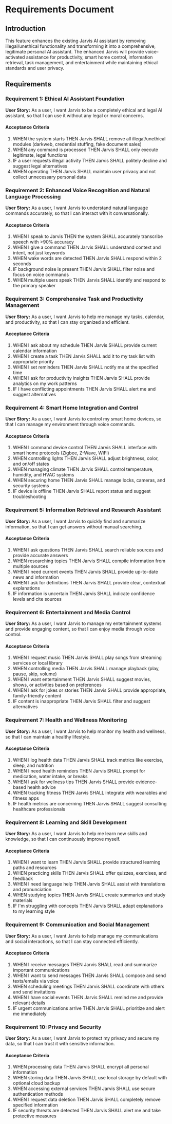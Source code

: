 # Requirements Document

## Introduction

This feature enhances the existing Jarvis AI assistant by removing illegal/unethical functionality and transforming it into a comprehensive, legitimate personal AI assistant. The enhanced Jarvis will provide voice-activated assistance for productivity, smart home control, information retrieval, task management, and entertainment while maintaining ethical standards and user privacy.

## Requirements

### Requirement 1: Ethical AI Assistant Foundation

**User Story:** As a user, I want Jarvis to be a completely ethical and legal AI assistant, so that I can use it without any legal or moral concerns.

#### Acceptance Criteria

1. WHEN the system starts THEN Jarvis SHALL remove all illegal/unethical modules (darkweb, credential stuffing, fake document sales)
2. WHEN any command is processed THEN Jarvis SHALL only execute legitimate, legal functions
3. IF a user requests illegal activity THEN Jarvis SHALL politely decline and suggest legal alternatives
4. WHEN operating THEN Jarvis SHALL maintain user privacy and not collect unnecessary personal data

### Requirement 2: Enhanced Voice Recognition and Natural Language Processing

**User Story:** As a user, I want Jarvis to understand natural language commands accurately, so that I can interact with it conversationally.

#### Acceptance Criteria

1. WHEN I speak to Jarvis THEN the system SHALL accurately transcribe speech with >90% accuracy
2. WHEN I give a command THEN Jarvis SHALL understand context and intent, not just keywords
3. WHEN wake words are detected THEN Jarvis SHALL respond within 2 seconds
4. IF background noise is present THEN Jarvis SHALL filter noise and focus on voice commands
5. WHEN multiple users speak THEN Jarvis SHALL identify and respond to the primary speaker

### Requirement 3: Comprehensive Task and Productivity Management

**User Story:** As a user, I want Jarvis to help me manage my tasks, calendar, and productivity, so that I can stay organized and efficient.

#### Acceptance Criteria

1. WHEN I ask about my schedule THEN Jarvis SHALL provide current calendar information
2. WHEN I create a task THEN Jarvis SHALL add it to my task list with appropriate priority
3. WHEN I set reminders THEN Jarvis SHALL notify me at the specified time
4. WHEN I ask for productivity insights THEN Jarvis SHALL provide analytics on my work patterns
5. IF I have conflicting appointments THEN Jarvis SHALL alert me and suggest alternatives

### Requirement 4: Smart Home Integration and Control

**User Story:** As a user, I want Jarvis to control my smart home devices, so that I can manage my environment through voice commands.

#### Acceptance Criteria

1. WHEN I command device control THEN Jarvis SHALL interface with smart home protocols (Zigbee, Z-Wave, WiFi)
2. WHEN controlling lights THEN Jarvis SHALL adjust brightness, color, and on/off states
3. WHEN managing climate THEN Jarvis SHALL control temperature, humidity, and HVAC systems
4. WHEN securing home THEN Jarvis SHALL manage locks, cameras, and security systems
5. IF device is offline THEN Jarvis SHALL report status and suggest troubleshooting

### Requirement 5: Information Retrieval and Research Assistant

**User Story:** As a user, I want Jarvis to quickly find and summarize information, so that I can get answers without manual searching.

#### Acceptance Criteria

1. WHEN I ask questions THEN Jarvis SHALL search reliable sources and provide accurate answers
2. WHEN researching topics THEN Jarvis SHALL compile information from multiple sources
3. WHEN I need current events THEN Jarvis SHALL provide up-to-date news and information
4. WHEN I ask for definitions THEN Jarvis SHALL provide clear, contextual explanations
5. IF information is uncertain THEN Jarvis SHALL indicate confidence levels and cite sources

### Requirement 6: Entertainment and Media Control

**User Story:** As a user, I want Jarvis to manage my entertainment systems and provide engaging content, so that I can enjoy media through voice control.

#### Acceptance Criteria

1. WHEN I request music THEN Jarvis SHALL play songs from streaming services or local library
2. WHEN controlling media THEN Jarvis SHALL manage playback (play, pause, skip, volume)
3. WHEN I want entertainment THEN Jarvis SHALL suggest movies, shows, or activities based on preferences
4. WHEN I ask for jokes or stories THEN Jarvis SHALL provide appropriate, family-friendly content
5. IF content is inappropriate THEN Jarvis SHALL filter and suggest alternatives

### Requirement 7: Health and Wellness Monitoring

**User Story:** As a user, I want Jarvis to help monitor my health and wellness, so that I can maintain a healthy lifestyle.

#### Acceptance Criteria

1. WHEN I log health data THEN Jarvis SHALL track metrics like exercise, sleep, and nutrition
2. WHEN I need health reminders THEN Jarvis SHALL prompt for medication, water intake, or breaks
3. WHEN I ask for wellness tips THEN Jarvis SHALL provide evidence-based health advice
4. WHEN tracking fitness THEN Jarvis SHALL integrate with wearables and fitness apps
5. IF health metrics are concerning THEN Jarvis SHALL suggest consulting healthcare professionals

### Requirement 8: Learning and Skill Development

**User Story:** As a user, I want Jarvis to help me learn new skills and knowledge, so that I can continuously improve myself.

#### Acceptance Criteria

1. WHEN I want to learn THEN Jarvis SHALL provide structured learning paths and resources
2. WHEN practicing skills THEN Jarvis SHALL offer quizzes, exercises, and feedback
3. WHEN I need language help THEN Jarvis SHALL assist with translations and pronunciation
4. WHEN studying topics THEN Jarvis SHALL create summaries and study materials
5. IF I'm struggling with concepts THEN Jarvis SHALL adapt explanations to my learning style

### Requirement 9: Communication and Social Management

**User Story:** As a user, I want Jarvis to help manage my communications and social interactions, so that I can stay connected efficiently.

#### Acceptance Criteria

1. WHEN I receive messages THEN Jarvis SHALL read and summarize important communications
2. WHEN I want to send messages THEN Jarvis SHALL compose and send texts/emails via voice
3. WHEN scheduling meetings THEN Jarvis SHALL coordinate with others and send invitations
4. WHEN I have social events THEN Jarvis SHALL remind me and provide relevant details
5. IF urgent communications arrive THEN Jarvis SHALL prioritize and alert me immediately

### Requirement 10: Privacy and Security

**User Story:** As a user, I want Jarvis to protect my privacy and secure my data, so that I can trust it with sensitive information.

#### Acceptance Criteria

1. WHEN processing data THEN Jarvis SHALL encrypt all personal information
2. WHEN storing data THEN Jarvis SHALL use local storage by default with optional cloud backup
3. WHEN accessing external services THEN Jarvis SHALL use secure authentication methods
4. WHEN I request data deletion THEN Jarvis SHALL completely remove specified information
5. IF security threats are detected THEN Jarvis SHALL alert me and take protective measures